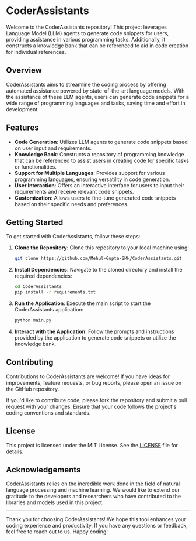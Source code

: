 # CoderAssistants

Welcome to the CoderAssistants repository! This project leverages Language Model (LLM) agents to generate code snippets for users, providing assistance in various programming tasks. Additionally, it constructs a knowledge bank that can be referenced to aid in code creation for individual references.

## Overview

CoderAssistants aims to streamline the coding process by offering automated assistance powered by state-of-the-art language models. With the assistance of these LLM agents, users can generate code snippets for a wide range of programming languages and tasks, saving time and effort in development.

## Features

- **Code Generation**: Utilizes LLM agents to generate code snippets based on user input and requirements.
- **Knowledge Bank**: Constructs a repository of programming knowledge that can be referenced to assist users in creating code for specific tasks or functionalities.
- **Support for Multiple Languages**: Provides support for various programming languages, ensuring versatility in code generation.
- **User Interaction**: Offers an interactive interface for users to input their requirements and receive relevant code snippets.
- **Customization**: Allows users to fine-tune generated code snippets based on their specific needs and preferences.

## Getting Started

To get started with CoderAssistants, follow these steps:

1. **Clone the Repository**: Clone this repository to your local machine using:

    ```bash
    git clone https://github.com/Mehul-Gupta-SMH/CoderAssistants.git
    ```

2. **Install Dependencies**: Navigate to the cloned directory and install the required dependencies:

    ```bash
    cd CoderAssistants
    pip install -r requirements.txt
    ```

3. **Run the Application**: Execute the main script to start the CoderAssistants application:

    ```bash
    python main.py
    ```

4. **Interact with the Application**: Follow the prompts and instructions provided by the application to generate code snippets or utilize the knowledge bank.

## Contributing

Contributions to CoderAssistants are welcome! If you have ideas for improvements, feature requests, or bug reports, please open an issue on the GitHub repository.

If you'd like to contribute code, please fork the repository and submit a pull request with your changes. Ensure that your code follows the project's coding conventions and standards.

## License

This project is licensed under the MIT License. See the [LICENSE](LICENSE) file for details.

## Acknowledgements

CoderAssistants relies on the incredible work done in the field of natural language processing and machine learning. We would like to extend our gratitude to the developers and researchers who have contributed to the libraries and models used in this project.

---

Thank you for choosing CoderAssistants! We hope this tool enhances your coding experience and productivity. If you have any questions or feedback, feel free to reach out to us. Happy coding!